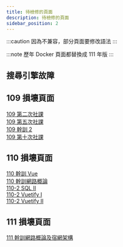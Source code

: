 ```yaml
---
title: 待檢修的頁面
description: 待檢修的頁面
sidebar_position: 2
---
```


:::caution
因為不兼容，部分頁面要修改語法
:::

:::note
歷年 Docker 頁面都替換成 111 年版
:::

## 搜尋引擎故障

## 109 損壞頁面

[109 第二次社課](../109學年度/上學期/2020-10-14%20Linux)  
[109 第五次社課](../109學年度/上學期/2020-11-18%20frontend)  
[109 幹訓 2](../109學年度/上學期/2020-11-21%20幹訓/2020-11-21%20Information%20Security)  
[109 第十次社課](../109學年度/上學期/2020-12-23%20JS%20OPP)

## 110 損壞頁面

[110 幹訓 Vue](../110學年度/上學期/幹訓/2021-12-18Vue)  
[110 幹訓網路概論](../110學年度/上學期/幹訓/2021-12-18網路概論)  
[110-2 SQL II](../110學年度/下學期/2022-03-09%20SQL%20II%20基礎MySQL)  
[110-2 Vuetify I](../110學年度/下學期/2022-03-23%20Vuetify)  
[110-2 Vuetify II](../110學年度/下學期/2022-03-30%20Vuetify%20&&%20Vue%20router_)

## 111 損壞頁面

[111 幹訓網路概論及宿網架構](../上學期/2022-11-19%20網管幹訓/2022-11-20%20網路概論)
